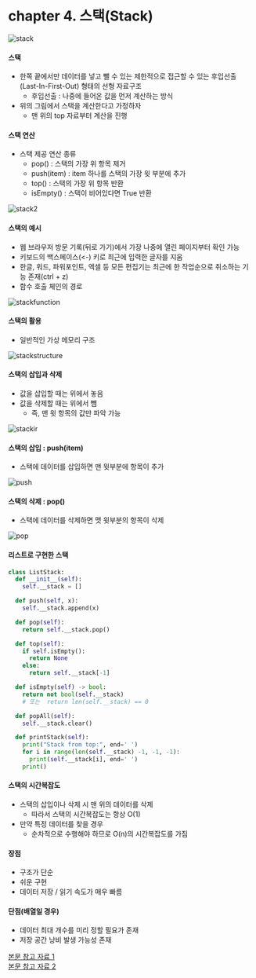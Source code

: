 # chapter 4. 스택(Stack)

![stack](https://github.com/BangYunseo/TIL/blob/main/ComputerScience/Data%20Structure/%20Image/ch04/stack.PNG)

#### 스택
* 한쪽 끝에서만 데이터를 넣고 뺄 수 있는 제한적으로 접근할 수 있는 후입선출(Last-In-First-Out) 형태의 선형 자료구조
  * 후입선출 : 나중에 들어온 값을 먼저 계산하는 방식
* 위의 그림에서 스택을 계산한다고 가정하자
  * 맨 위의 top 자료부터 계산을 진행

#### 스택 연산
* 스택 제공 연산 종류
  * pop() : 스택의 가장 위 항목 제거
  * push(item) : item 하나를 스택의 가장 윗 부분에 추가
  * top() : 스택의 가장 위 항목 반환
  * isEmpty() : 스택이 비어있다면 True 반환

![stack2](https://github.com/BangYunseo/TIL/blob/main/ComputerScience/Data%20Structure/%20Image/ch04/stack2.PNG)

#### 스택의 예시
* 웹 브라우저 방문 기록(뒤로 가기)에서 가장 나중에 열린 페이지부터 확인 가능
* 키보드의 백스페이스(<-) 키로 최근에 입력한 글자를 지움
* 한글, 워드, 파워포인트, 엑셀 등 모든 편집기는 최근에 한 작업순으로 취소하는 기능 존재(ctrl + z)
* 함수 호출 체인의 경로

![stackfunction](https://github.com/BangYunseo/TIL/blob/main/ComputerScience/Data%20Structure/%20Image/ch04/stackfunction.PNG)

#### 스택의 활용
* 일반적인 가상 메모리 구조

![stackstructure](https://github.com/BangYunseo/TIL/blob/main/ComputerScience/Data%20Structure/%20Image/ch04/stackstructure.PNG)

#### 스택의 삽입과 삭제
* 값을 삽입할 때는 위에서 놓음
* 값을 삭제할 때는 위에서 뺌
  * 즉, 맨 윗 항목의 값만 파악 가능

![stackir](https://github.com/BangYunseo/TIL/blob/main/ComputerScience/Data%20Structure/%20Image/ch04/stackir.PNG)

#### 스택의 삽입 : push(item)
* 스택에 데이터를 삽입하면 맨 윗부분에 항목이 추가

![push](https://github.com/BangYunseo/TIL/blob/main/ComputerScience/Data%20Structure/%20Image/ch04/push.PNG)

#### 스택의 삭제 : pop()
* 스택에 데이터를 삭제하면 맷 윗부분의 항목이 삭제

![pop](https://github.com/BangYunseo/TIL/blob/main/ComputerScience/Data%20Structure/%20Image/ch04/pop.PNG)

#### 리스트로 구현한 스택
```py
class ListStack:
  def __init__(self):
    self.__stack = []

  def push(self, x):
    self.__stack.append(x)

  def pop(self):
    return self.__stack.pop()

  def top(self):
    if self.isEmpty():
      return None
    else:
      return self.__stack[-1]

  def isEmpty(self) -> bool:
    return not bool(self.__stack)
    # 또는  return len(self.__stack) == 0

  def popAll(self):
    self.__stack.clear()

  def printStack(self):
    print("Stack from top:", end=' ')
    for i in range(len(self.__stack) -1, -1, -1):
      print(self.__stack[i], end=' ')
    print()
```

#### 스택의 시간복잡도
* 스택의 삽입이나 삭제 시 맨 위의 데이터를 삭제
  * 따라서 스택의 시간복잡도는 항상 O(1)
* 만약 특정 데이터를 찾을 경우
  * 순차적으로 수행해야 하므로 O(n)의 시간복잡도를 가짐

#### 장점 
* 구조가 단순
* 쉬운 구현
* 데이터 저장 / 읽기 속도가 매우 빠름
    
#### 단점(배열일 경우)
* 데이터 최대 개수를 미리 정할 필요가 존재
* 저장 공간 낭비 발생 가능성 존재

[본문 참고 자료 1 ](https://velog.io/@alkwen0996/%EC%9E%90%EB%A3%8C%EA%B5%AC%EC%A1%B0-%EC%8A%A4%ED%83%9DStack)            
[본문 참고 자료 2 ](https://jin-network.tistory.com/130)
